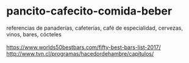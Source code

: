 # pancito-cafecito-comida-beber
referencias de panaderías, cafeterías, café de especialidad, cervezas, vinos, bares, cócteles
<br>
<br>https://www.worlds50bestbars.com/fifty-best-bars-list-2017/
<br>http://www.tvn.cl/programas/hacedordehambre/capitulos/
